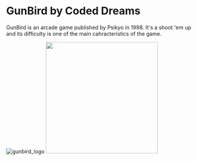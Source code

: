 # GunBird by Coded Dreams

GunBird is an arcade game published by Psikyo in 1998.
It's a shoot 'em up and its difficulty is one of the main cahracteristics of the game.

![gunbird_logo](https://vignette1.wikia.nocookie.net/fictionalcrossover/images/7/73/Gunbird_logo.png/revision/latest?cb=20150407124404)
<img src="https://vignette1.wikia.nocookie.net/fictionalcrossover/images/7/73/Gunbird_logo.png/revision/latest?cb=20150407124404" width="300">
